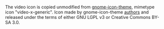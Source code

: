 The video icon is copied unmodified from [gnome-icon-theme][1], mimetype
icon "video-x-generic". Icon made by gnome-icon-theme [authors][2] and
released under the terms of either GNU LGPL v3 or Creative Commons
BY-SA 3.0.

 [1]: http://git.gnome.org/browse/gnome-icon-theme
 [2]: http://git.gnome.org/browse/gnome-icon-theme/tree/AUTHORS
